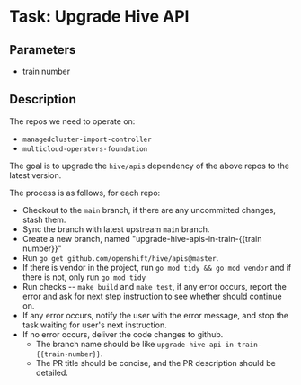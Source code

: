 # Task: Upgrade Hive API

## Parameters

- train number

## Description

The repos we need to operate on:

- `managedcluster-import-controller`
- `multicloud-operators-foundation`

The goal is to upgrade the `hive/apis` dependency of the above repos to the latest version.

The process is as follows, for each repo:

- Checkout to the `main` branch, if there are any uncommitted changes, stash them.
- Sync the branch with latest upstream `main` branch.
- Create a new branch, named "upgrade-hive-apis-in-train-{{train number}}"
- Run `go get github.com/openshift/hive/apis@master`.
- If there is vendor in the project, run `go mod tidy && go mod vendor` and if there is not, only run `go mod tidy`
- Run checks -- `make build` and `make test`, if any error occurs, report the error and ask for next step instruction to see whether should continue on.
- If any error occurs, notify the user with the error message, and stop the task waiting for user's next instruction.
- If no error occurs, deliver the code changes to github.
  - The branch name should be like `upgrade-hive-api-in-train-{{train-number}}`.
  - The PR title should be concise, and the PR description should be detailed.
